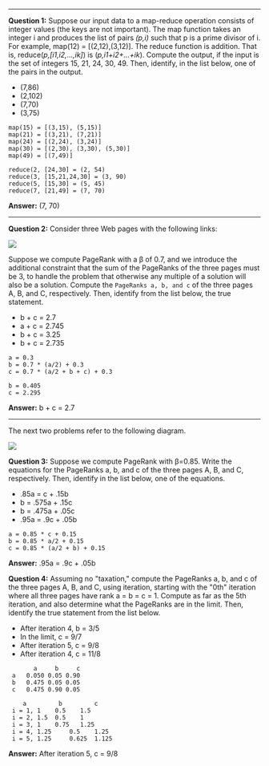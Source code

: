 ----
**Question 1:** Suppose our input data to a map-reduce operation consists of integer values (the keys are not important). The map function takes an integer i and produces the list of pairs *(p,i)* such that p is a prime divisor of i. For example, map(12) = [(2,12),(3,12)].
The reduce function is addition. That is, reduce(*p,[i1,i2,...,ik]*) is (*p,i1+i2+...+ik*).
Compute the output, if the input is the set of integers 15, 21, 24, 30, 49. Then, identify, in the list below, one of the pairs in the output.

* (7,86)
* (2,102)
* (7,70)
* (3,75)

```
map(15) = [(3,15), (5,15)]
map(21) = [(3,21), (7,21)]
map(24) = [(2,24), (3,24)]
map(30) = [(2,30), (3,30), (5,30)]
map(49) = [(7,49)]

reduce(2, [24,30] = (2, 54)
reduce(3, [15,21,24,30] = (3, 90)
reduce(5, [15,30] = (5, 45)
reduce(7, [21,49] = (7, 70) 
```

**Answer:**  (7, 70) 

----
**Question 2:** Consider three Web pages with the following links:

![](https://d396qusza40orc.cloudfront.net/mmds/images/otc_pagerank2.gif)

Suppose we compute PageRank with a β of 0.7, and we introduce the additional constraint that the sum of the PageRanks of the three pages must be 3, to handle the problem that otherwise any multiple of a solution will also be a solution. Compute the `PageRanks a, b, and c` of the three pages A, B, and C, respectively. Then, identify from the list below, the true statement.

* b + c = 2.7
* a + c = 2.745
* b + c = 3.25
* b + c = 2.735

```
a = 0.3
b = 0.7 * (a/2) + 0.3
c = 0.7 * (a/2 + b + c) + 0.3

b = 0.405
c = 2.295
```
**Answer:**  b + c = 2.7

----
The next two problems refer to the following diagram.

![](https://lagunita.stanford.edu/assets/courseware/v1/6c5d817caf80f616e75cc185d6918267/asset-v1:ComputerScience+MMDS+SelfPaced+type@asset+block/pagerank3.gif)

**Question 3:** Suppose we compute PageRank with β=0.85. Write the equations for the PageRanks a, b, and c of the three pages A, B, and C, respectively. Then, identify in the list below, one of the equations.

* .85a = c + .15b
* b = .575a + .15c
* b = .475a + .05c
* .95a = .9c + .05b


```
a = 0.85 * c + 0.15
b = 0.85 * a/2 + 0.15
c = 0.85 * (a/2 + b) + 0.15
```
**Answer:**  .95a = .9c + .05b

**Question 4:** Assuming no "taxation," compute the PageRanks a, b, and c of the three pages A, B, and C, using iteration, starting with the "0th" iteration where all three pages have rank a = b = c = 1. Compute as far as the 5th iteration, and also determine what the PageRanks are in the limit. Then, identify the true statement from the list below.

* After iteration 4, b = 3/5
* In the limit, c = 9/7
* After iteration 5, c = 9/8
* After iteration 4, c = 11/8

```
       a     b     c
 a   0.050 0.05 0.90
 b   0.475 0.05 0.05
 c   0.475 0.90 0.05

 	a         b         c
 i = 1, 1	 0.5 	1.5
 i = 2, 1.5	 0.5 	1
 i = 3, 1	 0.75 	1.25
 i = 4, 1.25	 0.5 	1.25
 i = 5, 1.25	 0.625 	1.125
```
**Answer:**  After iteration 5, c = 9/8
